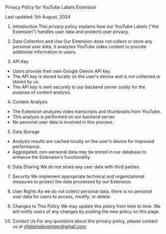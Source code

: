 Privacy Policy for YouTube Labels Extension

Last updated: 5th August, 2024

1. Introduction
   This privacy policy explains how our YouTube Labels ("the Extension") handles user data and protects user privacy.

2. Data Collection and Use
   Our Extension does not collect or store any personal user data. It analyzes YouTube video content to provide additional information to users.

3. API Key

- Users provide their own Google Gemini API key.
- The API key is stored locally on the user's device and is not collected or stored by us.
- The API key is sent securely to our backend server solely for the purpose of content analysis.

4. Content Analysis

- The Extension analyzes video transcripts and thumbnails from YouTube.
- This analysis is performed on our backend server.
- No personal user data is involved in this process.

5. Data Storage

- Analysis results are cached locally on the user's device for improved performance.
- Aggregated, non-personal data may be stored in our database to enhance the Extension's functionality.

6. Data Sharing
   We do not share any user data with third parties.

7. Security
   We implement appropriate technical and organizational measures to protect the data processed by our Extension.

8. User Rights
   As we do not collect personal data, there is no personal user data for users to access, modify, or delete.

9. Changes to This Policy
   We may update this policy from time to time. We will notify users of any changes by posting the new policy on this page.

10. Contact Us
    For any questions about this privacy policy, please contact us at ytlabelsdeveloper@gmail.com.
